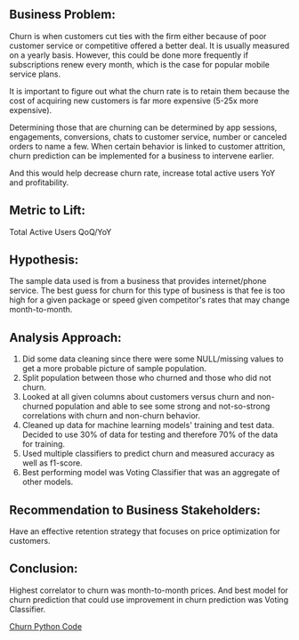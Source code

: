 ## Business Problem:

Churn is when customers cut ties with the firm either because of poor customer service or competitive offered a better deal. It is usually measured on a
yearly basis. However, this could be done more frequently if subscriptions renew every month, which is the case for popular mobile service plans.

It is important to figure out what the churn rate is to retain them because the cost of acquiring new customers is far more expensive (5-25x more expensive).

Determining those that are churning can be determined by app sessions, engagements, conversions, chats to customer service, number or canceled orders to 
name a few. When certain behavior is linked to customer attrition, churn prediction can be implemented for a business to intervene earlier. 

And this would help decrease churn rate, increase total active users YoY and profitability.

## Metric to Lift:

Total Active Users QoQ/YoY

## Hypothesis:

The sample data used is from a business that provides internet/phone service. The best guess for churn for this type of business is that fee is too high for a given package or speed given competitor's rates that may change month-to-month. 

## Analysis Approach:

1. Did some data cleaning since there were some NULL/missing values to get a more probable picture of sample population.
2. Split population between those who churned and those who did not churn. 
3. Looked at all given columns about customers versus churn and non-churned population and able to see some strong and not-so-strong correlations with churn and non-churn behavior.
4. Cleaned up data for machine learning models' training and test data. Decided to use 30% of data for testing and therefore 70% of the data for training.
5. Used multiple classifiers to predict churn and measured accuracy as well as f1-score.
6. Best performing model was Voting Classifier that was an aggregate of other models. 

## Recommendation to Business Stakeholders:

Have an effective retention strategy that focuses on price optimization for customers.

## Conclusion:

Highest correlator to churn was month-to-month prices. And best model for churn prediction that could use improvement in churn prediction was Voting Classifier.

[Churn Python Code](https://nbviewer.org/github/mindyng/2022-Business-Projects/blob/main/customer-churn.ipynb)
